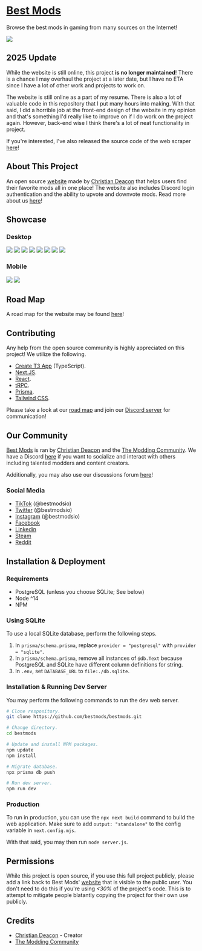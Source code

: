 # [Best Mods](https://bestmods.io)
Browse the best mods in gaming from many sources on the Internet!

<a href="https://bestmods.io/" target="_blank"><img src="https://github.com/bestmods/bestmods/blob/main/gitimages/preview01.png" data-canonical-src="https://github.com/BestMods/bestmods/blob/main/gitimages/preview01.png" /></a>

## 2025 Update
While the website is still online, this project **is no longer maintained**! There is a chance I may overhaul the project at a later date, but I have no ETA since I have a lot of other work and projects to work on.

The website is still online as a part of my resume. There is also a lot of valuable code in this repository that I put many hours into making. With that said, I did a horrible job at the front-end design of the website in my opinion and that's something I'd really like to improve on if I do work on the project again. However, back-end wise I think there's a lot of neat functionality in project.

If you're interested, I've also released the source code of the web scraper [here](https://github.com/bestmods/scan-r-us)!

## About This Project
An open source [website](https://bestmods.io) made by [Christian Deacon](https://github.com/gamemann) that helps users find their favorite mods all in one place! The website also includes Discord login authentication and the ability to upvote and downvote mods. Read more about us [here](https://bestmods.io/about)!

## Showcase
### Desktop
<a href="https://bestmods.io/" target="_blank"><img src="https://github.com/bestmods/bestmods/blob/main/gitimages/preview01.png" data-canonical-src="https://github.com/BestMods/bestmods/blob/main/gitimages/preview01.png" /></a>
<a href="https://bestmods.io/category" target="_blank"><img src="https://github.com/bestmods/bestmods/blob/main/gitimages/preview02.png" data-canonical-src="https://github.com/BestMods/bestmods/blob/main/gitimages/preview02.png" /></a>
<a href="https://bestmods.io/category/sims4" target="_blank"><img src="https://github.com/bestmods/bestmods/blob/main/gitimages/preview03.jpg" data-canonical-src="https://github.com/BestMods/bestmods/blob/main/gitimages/preview03.jpg" /></a>
<a href="https://bestmods.io/browse" target="_blank"><img src="https://github.com/bestmods/bestmods/blob/main/gitimages/preview04.jpg" data-canonical-src="https://github.com/BestMods/bestmods/blob/main/gitimages/preview04.jpg" /></a>
<a href="https://bestmods.io/browse" target="_blank"><img src="https://github.com/bestmods/bestmods/blob/main/gitimages/preview05.png" data-canonical-src="https://github.com/BestMods/bestmods/blob/main/gitimages/preview05.png" /></a>
<a href="https://bestmods.io/view/cs-zr" target="_blank"><img src="https://github.com/bestmods/bestmods/blob/main/gitimages/preview06.jpg" data-canonical-src="https://github.com/BestMods/bestmods/blob/main/gitimages/preview06.jpg" /></a>
<a href="https://bestmods.io/view/cs-zr/install" target="_blank"><img src="https://github.com/bestmods/bestmods/blob/main/gitimages/preview07.jpg" data-canonical-src="https://github.com/BestMods/bestmods/blob/main/gitimages/preview07.jpg" /></a>
<a href="https://bestmods.io/view/cs-zr/sources" target="_blank"><img src="https://github.com/bestmods/bestmods/blob/main/gitimages/preview08.jpg" data-canonical-src="https://github.com/BestMods/bestmods/blob/main/gitimages/preview08.jpg" /></a>

### Mobile
<a href="https://bestmods.io/" target="_blank"><img src="https://github.com/bestmods/bestmods/blob/main/gitimages/preview09.png" data-canonical-src="https://github.com/BestMods/bestmods/blob/main/gitimages/preview09.png" /></a>
<a href="https://bestmods.io/" target="_blank"><img src="https://github.com/bestmods/bestmods/blob/main/gitimages/preview10.png" data-canonical-src="https://github.com/BestMods/bestmods/blob/main/gitimages/preview10.png" /></a>

## Road Map
A road map for the website may be found [here](https://github.com/bestmods/bestmods/milestones)!

## Contributing
Any help from the open source community is highly appreciated on this project! We utilize the following.

* [Create T3 App](https://create.t3.gg/) (TypeScript).
* [Next.JS](https://nextjs.org/).
* [React](https://reactjs.org/).
* [tRPC](https://trpc.io/).
* [Prisma](https://www.prisma.io/).
* [Tailwind CSS](https://tailwindcss.com/).

Please take a look at our [road map](https://github.com/bestmods/roadmap/issues) and join our [Discord server](https://discord.moddingcommunity.com/) for communication!

## Our Community
[Best Mods](https://bestmods.io) is ran by [Christian Deacon](https://github.com/gamemann) and the [The Modding Community](https://moddingcommunity.com/). We have a Discord [here](https://discord.moddingcommunity.com/) if you want to socialize and interact with others including talented modders and content creators.

Additionally, you may also use our discussions forum [here](https://github.com/orgs/BestMods/discussions)!

### Social Media
* [TikTok](https://tiktok.com/@bestmodsio) (@bestmodsio)
* [Twitter](https://twitter.com/bestmodsio) (@bestmodsio)
* [Instagram](https://instagram.com/bestmodsio) (@bestmodsio)
* [Facebook](https://facebook.com/bestmodsio)
* [Linkedin](https://linkedin.com/company/bestmods)
* [Steam](https://steamcommunity.com/groups/best-mods)
* [Reddit](https://reddit.com/r/bestmods)

## Installation & Deployment
### Requirements
* PostgreSQL (unless you choose SQLite; See below)
* Node ^14
* NPM

### Using SQLite
To use a local SQLite database, perform the following steps.
1. In `prisma/schema.prisma`, replace `provider = "postgresql"` with `provider = "sqlite"`.
1. In `prisma/schema.prisma`, remove all instances of `@db.Text` because PostgreSQL and SQLite have different column definitions for string.
1. In `.env`, set `DATABASE_URL` to `file:./db.sqlite`.

### Installation & Running Dev Server
You may perform the following commands to run the dev web server.

```bash
# Clone respository.
git clone https://github.com/bestmods/bestmods.git

# Change directory.
cd bestmods

# Update and install NPM packages.
npm update
npm install

# Migrate database.
npx prisma db push

# Run dev server.
npm run dev
```

### Production
To run in production, you can use the `npx next build` command to build the web application. Make sure to add `output: "standalone"` to the config variable in `next.config.mjs`.

With that said, you may then run `node server.js`.

## Permissions
While this project is open source, if you use this full project publicly, please add a link back to Best Mods' [website](https://bestmods.io/) that is visible to the public user. You don't need to do this if you're using *<30%* of the project's code. This is to attempt to mitigate people blatantly copying the project for their own use publicly.

## Credits
* [Christian Deacon](https://github.com/gamemann) - Creator
* [The Modding Community](https://github.com/modcommunity)
